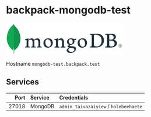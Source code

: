 # backpack-mongodb-test

![MongoDB](../../../doc/assets/logos/mongodb.png)

Hostname `mongodb-test.backpack.test`

## Services

| Port | Service | Credentials
| ---: | :------ | :----------
| 27018 | MongoDB | `admin_taivazaiyiew` / `holebeehaete`
